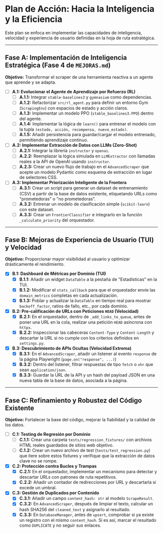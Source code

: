 # Plan de Acción: Hacia la Inteligencia y la Eficiencia

 Este plan se enfoca en implementar las capacidades de inteligencia, velocidad y experiencia de usuario definidas en la hoja de ruta estratégica.

 ---

## Fase A: Implementación de Inteligencia Estratégica (Fase 4 de `MEJORAS.md`)

 **Objetivo:** Transformar el scraper de una herramienta reactiva a un agente que aprende y se adapta.

- [ ] **A.1: Evolucionar el Agente de Aprendizaje por Refuerzo (RL)**
  - [ ] **A.1.1:** Integrar `stable-baselines3` y `gymnasium` como dependencias.
  - [ ] **A.1.2:** Refactorizar `src/rl_agent.py` para definir un entorno Gym (`ScrapingEnv`) con espacios de estado y acción claros.
  - [ ] **A.1.3:** Implementar un modelo PPO (`stable_baselines3.PPO`) dentro del agente.
  - [ ] **A.1.4:** Implementar la lógica de `learn()` para entrenar el modelo con la tupla `(estado, acción, recompensa, nuevo_estado)`.
  - [ ] **A.1.5:** Añadir persistencia para guardar/cargar el modelo entrenado, permitiendo aprendizaje continuo.

- [ ] **A.2: Implementar Extracción de Datos con LLMs (Zero-Shot)**
  - [ ] **A.2.1:** Integrar la librería `instructor` y `openai`.
  - [ ] **A.2.2:** Reemplazar la lógica simulada en `LLMExtractor` con llamadas reales a la API de OpenAI usando `instructor`.
  - [ ] **A.2.3:** Crear un nuevo flujo de trabajo en el `AdvancedScraper` que acepte un modelo Pydantic como esquema de extracción en lugar de selectores CSS.

- [ ] **A.3: Implementar Priorización Inteligente de la Frontera**
  - [ ] **A.3.1:** Crear un script para generar un dataset de entrenamiento (CSV) a partir de la base de datos existente, etiquetando URLs como "prometedoras" o "no prometedoras".
  - [ ] **A.3.2:** Entrenar un modelo de clasificación simple (`scikit-learn`) con este dataset.
  - [ ] **A.3.3:** Crear un `FrontierClassifier` e integrarlo en la función `_calculate_priority` del orquestador.

 ---

## Fase B: Mejoras de Experiencia de Usuario (TUI) y Velocidad

 **Objetivo:** Proporcionar mayor visibilidad al usuario y optimizar drásticamente el rendimiento.

- [x] **B.1: Dashboard de Métricas por Dominio (TUI)**
  - [x] **B.1.1:** Añadir un widget `DataTable` a la pestaña de "Estadísticas" en la TUI.
  - [x] **B.1.2:** Modificar el `stats_callback` para que el orquestador envíe las `domain_metrics` completas en cada actualización.
  - [x] **B.1.3:** Poblar y actualizar la `DataTable` en tiempo real para mostrar `backoff_factor`, ratios de fallo, etc., por cada dominio.

- [x] **B.2: Pre-calificación de URLs con Peticiones `HEAD` (Velocidad)**
  - [x] **B.2.1:** En el orquestador, dentro de `_add_links_to_queue`, antes de poner una URL en la cola, realizar una petición `HEAD` asíncrona con `httpx`.
  - [x] **B.2.2:** Inspeccionar las cabeceras `Content-Type` y `Content-Length` y descartar la URL si no cumple con los criterios definidos en `settings.py`.

- [x] **B.3: Descubrimiento de APIs Ocultas (Velocidad Extrema)**
  - [x] **B.3.1:** En el `AdvancedScraper`, añadir un listener al evento `response` de la página Playwright (`page.on("response", ...)`)
  - [x] **B.3.2:** Dentro del listener, filtrar respuestas de tipo `fetch` o `xhr` que sean `application/json`.
  - [x] **B.3.3:** Guardar la URL de la API y un hash del payload JSON en una nueva tabla de la base de datos, asociada a la página.

 ---

## Fase C: Refinamiento y Robustez del Código Existente

 **Objetivo:** Fortalecer la base del código, mejorar la fiabilidad y la calidad de los datos.

- [ ] **C.1: Testing de Regresión por Dominio**
  - [ ] **C.1.1:** Crear una carpeta `tests/regression_fixtures/` con archivos HTML reales guardados de sitios web objetivo.
  - [ ] **C.1.2:** Crear un nuevo archivo de test (`tests/test_regression.py`) que itere sobre estos fixtures y verifique que la extracción de datos clave no se rompe.

- [x] **C.2: Protección contra Bucles y Trampas**
  - [x] **C.2.1:** En el orquestador, implementar un mecanismo para detectar y descartar URLs con patrones de ruta repetitivos.
  - [x] **C.2.2:** Añadir un contador de redirecciones por URL y descartarla si excede un umbral.

- [x] **C.3: Gestión de Duplicados por Contenido**
  - [x] **C.3.1:** Añadir un campo `content_hash: str` al modelo `ScrapeResult`.
  - [x] **C.3.2:** En `AdvancedScraper`, después de limpiar el texto, calcular un hash SHA256 del `cleaned_text` y asignarlo al resultado.
  - [x] **C.3.3:** En `DatabaseManager`, antes de `upsert`, comprobar si ya existe un registro con el mismo `content_hash`. Si es así, marcar el resultado como `DUPLICATE` y no seguir sus enlaces.
